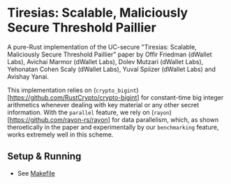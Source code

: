 # Tiresias: Scalable, Maliciously Secure Threshold Paillier

A pure-Rust implementation of the UC-secure "Tiresias: Scalable, Maliciously Secure Threshold Paillier" paper by Offir Friedman (dWallet Labs), Avichai Marmor (dWallet Labs), Dolev Mutzari (dWallet Labs), Yehonatan Cohen Scaly (dWallet Labs), Yuval Spiizer (dWallet Labs) and Avishay Yanai. 

This implementation relies on (`crypto_bigint`)[https://github.com/RustCrypto/crypto-bigint] for constant-time big integer arithmetics whenever dealing with key material or any other secret information. With the `parallel` feature, we rely on (`rayon`)[https://github.com/rayon-rs/rayon] for data parallelism, which, as shown theroetically in the paper and experimentally by our `benchmarking` feature, works extremely well in this scheme.

## Setup & Running
 
- See [Makefile](Makefile)
